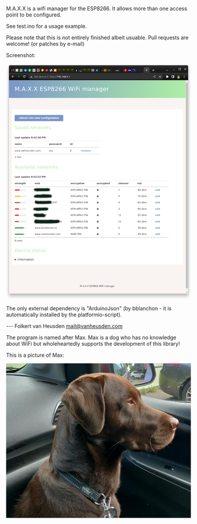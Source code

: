 M.A.X.X is a wifi manager for the ESP8266. It allows more than one access point to be configured.

See test.ino for a usage example.

Please note that this is not entirely finished albeit usuable.
Pull requests are welcome! (or patches by e-mail)

Screenshot:

![(screenshot)](images/M.A.X.X-screenshot001.png)

The only external dependency is "ArduinoJson" (by bblanchon - it is automatically installed by the platformio-script).


--- Folkert van Heusden <mail@vanheusden.com>




The program is named after Max. Max is a dog who has no knowledge about WiFi but wholeheartedly supports the development of this library!

This is a picture of Max:

![(picture of Max)](images/max.jpg)
